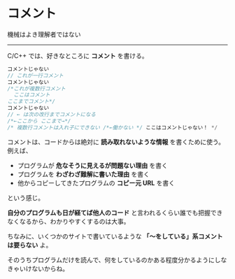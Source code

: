 # コメント

機械はよき理解者ではない

---

C/C++ では、好きなところに **コメント** を書ける。

```cpp
コメントじゃない
// これが一行コメント
コメントじゃない
/*これが複数行コメント
  ここはコメント
ここまでコメント*/
コメントじゃない
// ← は次の改行までコメントになる
/*←ここから ここまで→*/
/* 複数行コメントは入れ子にできない /*←働かない */ ここはコメントじゃない！ */
```

コメントは、コードからは絶対に **読み取れないような情報** を書くために使う。例えば、

* プログラムが **危なそうに見えるが問題ない理由** を書く
* プログラムを **わざわざ難解に書いた理由** を書く
* 他からコピーしてきたプログラムの **コピー元 URL** を書く

という感じ。


**自分のプログラムも日が経てば他人のコード** と言われるくらい誰でも把握できなくなるから、わかりやすくするのは大事。


ちなみに、いくつかのサイトで書いているような **「〜をしている」系コメントは要らない** よ。

そのうちプログラムだけを読んで、何をしているのかある程度分かるようにしなきゃいけないからね。

